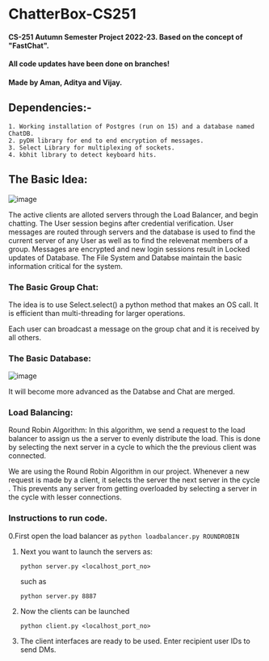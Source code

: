 # ChatterBox-CS251

#### CS-251 Autumn Semester Project 2022-23. Based on the concept of "FastChat".
#### All code updates have been done on branches!
#### Made by Aman, Aditya and Vijay.

## Dependencies:-
    1. Working installation of Postgres (run on 15) and a database named ChatDB.
    2. pyDH library for end to end encryption of messages.
    3. Select Library for multiplexing of sockets.
    4. kbhit library to detect keyboard hits.

## The Basic Idea:
![image](https://user-images.githubusercontent.com/105475348/203462031-232b8b42-2596-4dc7-a262-75d1321301b6.png)

The active clients are alloted servers through the Load Balancer, and begin chatting. The User session begins after credential verification. User messages are routed through servers and the database is used to find the current server of any User as well as to find the relevenat members of a group. Messages are encrypted and new login sessions result in Locked updates of Database.
The File System and Databse maintain the basic information critical for the system.

### The Basic Group Chat:
The idea is to use Select.select() a python method that makes an OS call. It is efficient than multi-threading for larger operations. 

Each user can broadcast a message on the group chat and it is received by all others.

### The Basic Database:
![image](https://user-images.githubusercontent.com/105475348/203462455-ebc58041-5458-4f91-8b3e-8f7546db7004.png)

It will become more advanced as the Databse and Chat are merged.

### Load Balancing:
Round Robin Algorithm: In this algorithm, we send a request to the load balancer to assign us the a server to evenly distribute the load. This is done by selecting the next server in a cycle to which the the previous client was connected.

We are using the Round Robin Algorithm in our project. Whenever a new request is made by a client, it selects the server the next server in the cycle . This prevents any server from getting overloaded by selecting a server in the cycle with lesser connections.

### Instructions to run code.
0.First open the load balancer as
      ```python loadbalancer.py ROUNDROBIN```
   
    
1. Next you want to launch the servers as:
    
    ```
    python server.py <localhost_port_no>
    ```
    
    such as
    
    ```
    python server.py 8887
    ```
    
2. Now the clients can be launched
    
    ```
    python client.py <localhost_port_no>
    ```
    
3. The client interfaces are ready to be used. Enter recipient user IDs to send DMs.




